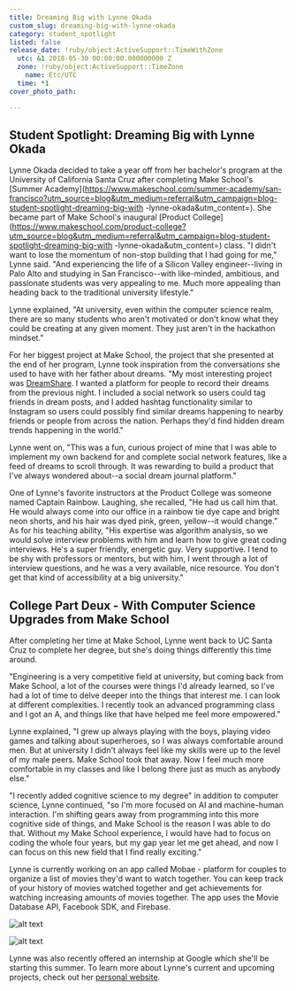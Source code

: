 ```yaml
---
title: Dreaming Big with Lynne Okada
custom_slug: dreaming-big-with-lynne-okada
category: student_spotlight
listed: false
release_date: !ruby/object:ActiveSupport::TimeWithZone
  utc: &1 2018-05-30 00:00:00.000000000 Z
  zone: !ruby/object:ActiveSupport::TimeZone
    name: Etc/UTC
  time: *1
cover_photo_path: 

---
```

## Student Spotlight: Dreaming Big with Lynne Okada

Lynne Okada decided to take a year off from her bachelor's program at the University of California Santa Cruz after completing Make School's [Summer Academy](https://www.makeschool.com/summer-academy/san-francisco?utm_source=blog&utm_medium=referral&utm_campaign=blog-student-spotlight-dreaming-big-with -lynne-okada&utm_content=). She became part of Make School's inaugural [Product College](https://www.makeschool.com/product-college?utm_source=blog&utm_medium=referral&utm_campaign=blog-student-spotlight-dreaming-big-with -lynne-okada&utm_content=) class. "I didn't want to lose the momentum of non-stop building that I had going for me," Lynne said. "And experiencing the life of a Silicon Valley engineer--living in Palo Alto and studying in San Francisco--with like-minded, ambitious, and passionate students was very appealing to me. Much more appealing than heading back to the traditional university lifestyle."

Lynne explained, "At university, even within the computer science realm, there are so many students who aren't motivated or don't know what they could be creating at any given moment. They just aren't in the hackathon mindset."

For her biggest project at Make School, the project that she presented at the end of her program, Lynne took inspiration from the conversations she used to have with her father about dreams. "My most interesting project was [DreamShare](http://app-works.com/lynneokada/dreamshare). I wanted a platform for people to record their dreams from the previous night. I included a social network so users could tag friends in dream posts, and I added hashtag functionality similar to Instagram so users could possibly find similar dreams happening to nearby friends or people from across the nation. Perhaps they'd find hidden dream trends happening in the world."

Lynne went on, "This was a fun, curious project of mine that I was able to implement my own backend for and complete social network features, like a feed of dreams to scroll through. It was rewarding to build a product that I've always wondered about--a social dream journal platform."

One of Lynne's favorite instructors at the Product College was someone named Captain Rainbow. Laughing, she recalled, "He had us call him that. He would always come into our office in a rainbow tie dye cape and bright neon shorts, and his hair was dyed pink, green, yellow--it would change." As for his teaching ability, "His expertise was algorithm analysis, so we would solve interview problems with him and learn how to give great coding interviews. He's a super friendly, energetic guy. Very supportive. I tend to be shy with professors or mentors, but with him, I went through a lot of interview questions, and he was a very available, nice resource. You don't get that kind of accessibility at a big university."

## College Part Deux - With Computer Science Upgrades from Make School

After completing her time at Make School, Lynne went back to UC Santa Cruz to complete her degree, but she's doing things differently this time around.

"Engineering is a very competitive field at university, but coming back from Make School, a lot of the courses were things I'd already learned, so I've had a lot of time to delve deeper into the things that interest me. I can look at different complexities. I recently took an advanced programming class and I got an A, and things like that have helped me feel more empowered."

Lynne explained, "I grew up always playing with the boys, playing video games and talking about superheroes, so I was always comfortable around men. But at university I didn't always feel like my skills were up to the level of my male peers. Make School took that away. Now I feel much more comfortable in my classes and like I belong there just as much as anybody else."

"I recently added cognitive science to my degree" in addition to computer science, Lynne continued, "so I'm more focused on AI and machine-human interaction. I'm shifting gears away from programming into this more cognitive side of things, and Make School is the reason I was able to do that. Without my Make School experience, I would have had to focus on coding the whole four years, but my gap year let me get ahead, and now I can focus on this new field that I find really exciting."

Lynne is currently working on an app called Mobae - platform for couples to organize a list of movies they'd want to watch together. You can keep track of your history of movies watched together and get achievements for watching increasing amounts of movies together. The app uses the Movie Database API, Facebook SDK, and Firebase.

![alt text](http://res.cloudinary.com/makeschool/image/upload/s--wXQY_1MS--/c_scale,w_500/v1527708859/Blog/lynne-portfolio.png)

![alt text](https://res.cloudinary.com/makeschool/image/upload/v1527708860/Blog/lynne-portfolio-2.png)

Lynne was also recently offered an internship at Google which she'll be starting this summer. To learn more about Lynne's current and upcoming projects, check out her [personal website](http://app-works.com/lynneokada).